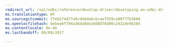 ```yaml
---
redirect_url: /sql/odbc/reference/develop-driver/developing-an-odbc-driver
ms.translationtype: HT
ms.sourcegitcommit: f7e6274d77a9cdd4de6cbcaef559ca99f77b3608
ms.openlocfilehash: bebea6f794a36da8de10d8876d86c2432de9b205
ms.contentlocale: de-de
ms.lasthandoff: 09/09/2017

---
```


